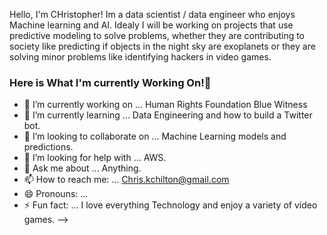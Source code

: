 Hello, I'm CHristopher! Im a data scientist / data engineer who enjoys Machine learning and AI. Idealy I will be working on projects that use predictive modeling to solve problems, whether they are contributing to society like predicting if objects in the night sky are exoplanets or they are solving minor problems like identifying hackers in video games.

### Here is What I'm currently Working On!👋


- 🔭 I’m currently working on ... Human Rights Foundation Blue Witness
- 🌱 I’m currently learning ... Data Engineering and how to build a Twitter bot.
- 👯 I’m looking to collaborate on ... Machine Learning models and predictions.
- 🤔 I’m looking for help with ... AWS.
- 💬 Ask me about ... Anything.
- 📫 How to reach me: ... Chris.kchilton@gmail.com
- 😄 Pronouns: ...
- ⚡ Fun fact: ... I love everything Technology and enjoy a variety of video games.
-->
